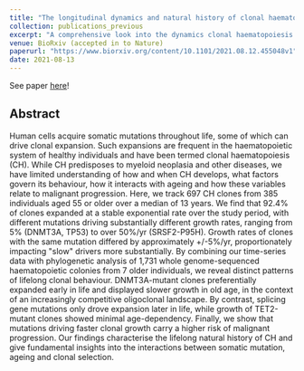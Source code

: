 ```yaml
---
title: "The longitudinal dynamics and natural history of clonal haematopoiesis"
collection: publications_previous
excerpt: "A comprehensive look into the dynamics clonal haematopoiesis in older individuals using targetted longitudinal sequencing for over 300 individuals and phylogenetic and phylodynamic analysis of seven single-cell-derived haematopoietic trees"
venue: BioRxiv (accepted in to Nature) 
paperurl: "https://www.biorxiv.org/content/10.1101/2021.08.12.455048v1"
date: 2021-08-13
---
```


See paper <u><a href="{{page.paperurl}}">here</a></u>!

## Abstract

Human cells acquire somatic mutations throughout life, some of which can drive clonal expansion. Such expansions are frequent in the haematopoietic system of healthy individuals and have been termed clonal haematopoiesis (CH). While CH predisposes to myeloid neoplasia and other diseases, we have limited understanding of how and when CH develops, what factors govern its behaviour, how it interacts with ageing and how these variables relate to malignant progression. Here, we track 697 CH clones from 385 individuals aged 55 or older over a median of 13 years. We find that 92.4% of clones expanded at a stable exponential rate over the study period, with different mutations driving substantially different growth rates, ranging from 5% (DNMT3A, TP53) to over 50%/yr (SRSF2-P95H). Growth rates of clones with the same mutation differed by approximately +/-5%/yr, proportionately impacting "slow" drivers more substantially. By combining our time-series data with phylogenetic analysis of 1,731 whole genome-sequenced haematopoietic colonies from 7 older individuals, we reveal distinct patterns of lifelong clonal behaviour. DNMT3A-mutant clones preferentially expanded early in life and displayed slower growth in old age, in the context of an increasingly competitive oligoclonal landscape. By contrast, splicing gene mutations only drove expansion later in life, while growth of TET2-mutant clones showed minimal age-dependency. Finally, we show that mutations driving faster clonal growth carry a higher risk of malignant progression. Our findings characterise the lifelong natural history of CH and give fundamental insights into the interactions between somatic mutation, ageing and clonal selection.
